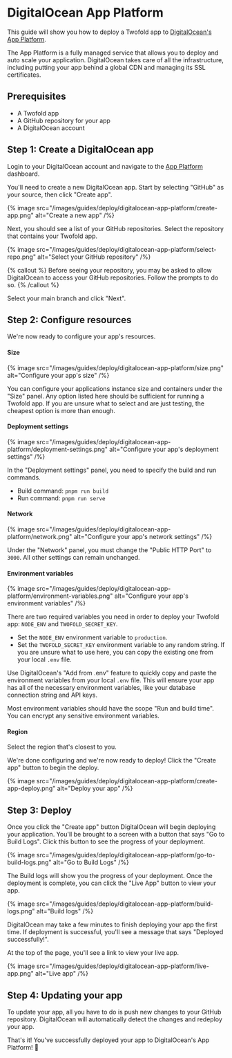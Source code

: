 # DigitalOcean App Platform

This guide will show you how to deploy a Twofold app to [DigitalOcean's App Platform](https://www.digitalocean.com/products/app-platform).

The App Platform is a fully managed service that allows you to deploy and auto scale your application. DigitalOcean takes care of all the infrastructure, including putting your app behind a global CDN and managing its SSL certificates.

## Prerequisites

- A Twofold app
- A GitHub repository for your app
- A DigitalOcean account

## Step 1: Create a DigitalOcean app

Login to your DigitalOcean account and navigate to the [App Platform](https://cloud.digitalocean.com/apps) dashboard.

You'll need to create a new DigitalOcean app. Start by selecting "GitHub" as your source, then click "Create app".

{% image src="/images/guides/deploy/digitalocean-app-platform/create-app.png" alt="Create a new app" /%}

Next, you should see a list of your GitHub repositories. Select the repository that contains your Twofold app.

{% image src="/images/guides/deploy/digitalocean-app-platform/select-repo.png" alt="Select your GitHub repository" /%}

{% callout %}
Before seeing your repository, you may be asked to allow DigitalOcean to access your GitHub repositories. Follow the prompts to do so.
{% /callout %}

Select your main branch and click "Next".

## Step 2: Configure resources

We're now ready to configure your app's resources.

#### Size

{% image src="/images/guides/deploy/digitalocean-app-platform/size.png" alt="Configure your app's size" /%}

You can configure your applications instance size and containers under the "Size" panel. Any option listed here should be sufficient for running a Twofold app. If you are unsure what to select and are just testing, the cheapest option is more than enough.

#### Deployment settings

{% image src="/images/guides/deploy/digitalocean-app-platform/deployment-settings.png" alt="Configure your app's deployment settings" /%}

In the "Deployment settings" panel, you need to specify the build and run commands.

- Build command: `pnpm run build`
- Run command: `pnpm run serve`

#### Network

{% image src="/images/guides/deploy/digitalocean-app-platform/network.png" alt="Configure your app's network settings" /%}

Under the "Network" panel, you must change the "Public HTTP Port" to `3000`. All other settings can remain unchanged.

#### Environment variables

{% image src="/images/guides/deploy/digitalocean-app-platform/environment-variables.png" alt="Configure your app's environment variables" /%}

There are two required variables you need in order to deploy your Twofold app: `NODE_ENV` and `TWOFOLD_SECRET_KEY`.

- Set the `NODE_ENV` environment variable to `production`.
- Set the `TWOFOLD_SECRET_KEY` environment variable to any random string. If you are unsure what to use here, you can copy the existing one from your local `.env` file.

Use DigitalOcean's "Add from .env" feature to quickly copy and paste the environment variables from your local `.env` file. This will ensure your app has all of the necessary environment variables, like your database connection string and API keys.

Most environment variables should have the scope "Run and build time". You can encrypt any sensitive environment variables.

#### Region

Select the region that's closest to you.

We're done configuring and we're now ready to deploy! Click the "Create app" button to begin the deploy.

{% image src="/images/guides/deploy/digitalocean-app-platform/create-app-deploy.png" alt="Deploy your app" /%}

## Step 3: Deploy

Once you click the "Create app" button DigitalOcean will begin deploying your application. You'll be brought to a screen with a button that says "Go to Build Logs". Click this button to see the progress of your deployment.

{% image src="/images/guides/deploy/digitalocean-app-platform/go-to-build-logs.png" alt="Go to Build Logs" /%}

The Build logs will show you the progress of your deployment. Once the deployment is complete, you can click the "Live App" button to view your app.

{% image src="/images/guides/deploy/digitalocean-app-platform/build-logs.png" alt="Build logs" /%}

DigitalOcean may take a few minutes to finish deploying your app the first time. If deployment is successful, you'll see a message that says "Deployed successfully!".

At the top of the page, you'll see a link to view your live app.

{% image src="/images/guides/deploy/digitalocean-app-platform/live-app.png" alt="Live app" /%}

## Step 4: Updating your app

To update your app, all you have to do is push new changes to your GitHub repository. DigitalOcean will automatically detect the changes and redeploy your app.

That's it! You've successfully deployed your app to DigitalOcean's App Platform! 🎉
